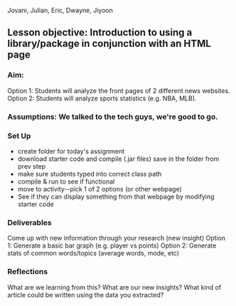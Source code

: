 Jovani, Julian, Eric, Dwayne, Jiyoon

## Lesson objective: Introduction to using a library/package in conjunction with an HTML page

### Aim:
Option 1: Students will analyze the front pages of 2 different news websites.
Option 2: Students will analyze sports statistics (e.g. NBA, MLB).

### Assumptions: We talked to the tech guys, we're good to go.
### Set Up
* create folder for today's assignment
* download starter code and compile (.jar files) save in the folder from prev step
* make sure students typed into correct class path
* compile & run to see if functional
* move to activity--pick 1 of 2 options (or other webpage)
* See if they can display something from that webpage by modifying starter code

### Deliverables
Come up with new information through your research (new insight)
Option 1: Generate a basic bar graph (e.g. player vs points)
Option 2: Generate stats of common words/topics (average words, mode, etc) 

### Reflections
What are we learning from this?
What are our new insights?
What kind of article could be written using the data you extracted?
